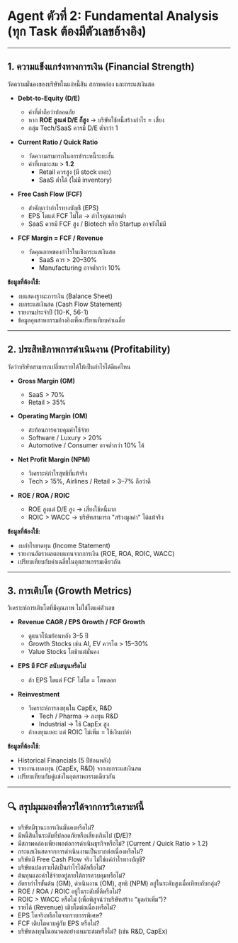 # Agent ตัวที่ 2: Fundamental Analysis (ทุก Task ต้องมีตัวเลขอ้างอิง)

---

## 1. ความแข็งแกร่งทางการเงิน (Financial Strength)

วัดความมั่นคงของบริษัทในแง่หนี้สิน สภาพคล่อง และกระแสเงินสด

- **Debt-to-Equity (D/E)**  
  - ค่าที่ต่ำถือว่าปลอดภัย  
  - หาก **ROE สูงแต่ D/E ก็สูง** → บริษัทใช้หนี้สร้างกำไร = เสี่ยง  
  - กลุ่ม Tech/SaaS ควรมี D/E ต่ำกว่า 1

- **Current Ratio / Quick Ratio**  
  - วัดความสามารถในการชำระหนี้ระยะสั้น  
  - ค่าที่เหมาะสม > **1.2**  
    - Retail ควรสูง (มี stock เยอะ)  
    - SaaS ต่ำได้ (ไม่มี inventory)

- **Free Cash Flow (FCF)**  
  - สำคัญกว่ากำไรทางบัญชี (EPS)  
  - EPS โตแต่ FCF ไม่โต → กำไรคุณภาพต่ำ  
  - SaaS ควรมี FCF สูง / Biotech หรือ Startup อาจยังไม่มี

- **FCF Margin = FCF / Revenue**  
  - วัดคุณภาพของกำไรในเชิงกระแสเงินสด  
    - SaaS ควร > 20–30%  
    - Manufacturing อาจต่ำกว่า 10%

**ข้อมูลที่ต้องใช้:**
- งบแสดงฐานะการเงิน (Balance Sheet)
- งบกระแสเงินสด (Cash Flow Statement)
- รายงานประจำปี (10-K, 56-1)
- ข้อมูลอุตสาหกรรมอ้างอิงเพื่อเปรียบเทียบค่าเฉลี่ย

---

## 2. ประสิทธิภาพการดำเนินงาน (Profitability)

วัดว่าบริษัทสามารถเปลี่ยนรายได้ให้เป็นกำไรได้ดีแค่ไหน

- **Gross Margin (GM)**  
  - SaaS > 70%  
  - Retail > 35%

- **Operating Margin (OM)**  
  - สะท้อนการควบคุมค่าใช้จ่าย  
  - Software / Luxury > 20%  
  - Automotive / Consumer อาจต่ำกว่า 10% ได้

- **Net Profit Margin (NPM)**  
  - วิเคราะห์กำไรสุทธิที่แท้จริง  
  - Tech > 15%, Airlines / Retail > 3–7% ถือว่าดี

- **ROE / ROA / ROIC**  
  - ROE สูงแต่ D/E สูง → เสี่ยงใช้หนี้มาก  
  - ROIC > WACC → บริษัทสามารถ "สร้างมูลค่า" ได้แท้จริง

**ข้อมูลที่ต้องใช้:**
- งบกำไรขาดทุน (Income Statement)
- รายงานอัตราผลตอบแทนจากการเงิน (ROE, ROA, ROIC, WACC)
- เปรียบเทียบกับค่าเฉลี่ยในอุตสาหกรรมเดียวกัน

---

## 3. การเติบโต (Growth Metrics)

วิเคราะห์การเติบโตที่มีคุณภาพ ไม่ใช่โตแค่ตัวเลข

- **Revenue CAGR / EPS Growth / FCF Growth**  
  - ดูแนวโน้มย้อนหลัง 3–5 ปี  
  - Growth Stocks เช่น AI, EV ควรโต > 15–30%  
  - Value Stocks โตช้าแต่มั่นคง

- **EPS มี FCF สนับสนุนหรือไม่**  
  - ถ้า EPS โตแต่ FCF ไม่โต = โตหลอก

- **Reinvestment**  
  - วิเคราะห์การลงทุนใน CapEx, R&D  
    - Tech / Pharma → ลงทุน R&D  
    - Industrial → ใช้ CapEx สูง  
  - ถ้าลงทุนเยอะ แต่ ROIC ไม่เพิ่ม = ใช้เงินเปล่า

**ข้อมูลที่ต้องใช้:**
- Historical Financials (5 ปีย้อนหลัง)
- รายงานงบลงทุน (CapEx, R&D) จากงบกระแสเงินสด
- เปรียบเทียบกับคู่แข่งในอุตสาหกรรมเดียวกัน

---

## 🔍 สรุปมุมมองที่ควรได้จากการวิเคราะห์นี้

- บริษัทมีฐานะการเงินมั่นคงหรือไม่?
- มีหนี้สินในระดับที่ปลอดภัยหรือเสี่ยงเกินไป (D/E)?
- มีสภาพคล่องเพียงพอต่อการดำเนินธุรกิจหรือไม่? (Current / Quick Ratio > 1.2)
- กระแสเงินสดจากการดำเนินงานเป็นบวกต่อเนื่องหรือไม่?
- บริษัทมี Free Cash Flow จริง ไม่ใช่แค่กำไรทางบัญชี?
- บริษัทแปลงรายได้เป็นกำไรได้ดีหรือไม่?
- ต้นทุนและค่าใช้จ่ายอยู่ภายใต้การควบคุมหรือไม่?
- อัตรากำไรขั้นต้น (GM), ดำเนินงาน (OM), สุทธิ (NPM) อยู่ในระดับสูงเมื่อเทียบกับกลุ่ม?
- ROE / ROA / ROIC อยู่ในระดับที่ดีหรือไม่?
- ROIC > WACC หรือไม่ (เพื่อพิสูจน์ว่าบริษัทสร้าง “มูลค่าเพิ่ม”)?
- รายได้ (Revenue) เติบโตต่อเนื่องหรือไม่?
- EPS โตจริงหรือโตจากรายการพิเศษ?
- FCF เติบโตควบคู่กับ EPS หรือไม่?
- บริษัทลงทุนในอนาคตอย่างเหมาะสมหรือไม่? (เช่น R&D, CapEx)
